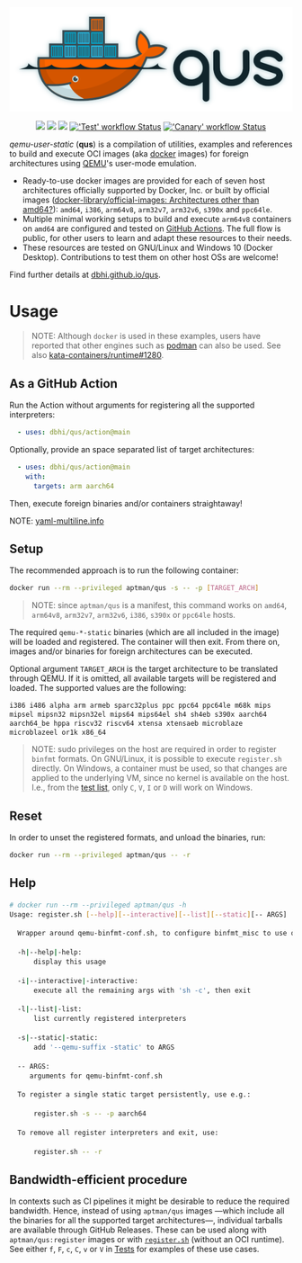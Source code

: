 <p align="center">
  <a title="dbhi.github.io/qus" href="https://dbhi.github.io/qus"><img src="./docs/logo/logo_blur.png" width="550"/></a>
</p>

<p align="center">
  <a title="dbhi.github.io/qus" href="https://dbhi.github.io/qus"><img src="https://img.shields.io/website.svg?label=dbhi.github.io%2Fqus&longCache=true&style=flat-square&url=http%3A%2F%2Fdbhi.github.io%2Fqus%2Findex.html"></a><!--
  -->
  <a title="Docker Hub" href="https://hub.docker.com/r/aptman/qus/"><img src="https://img.shields.io/docker/pulls/aptman/qus.svg?longCache=true&style=flat-square&logo=docker&logoColor=fff&label=aptman%2Fqus"></a><!--
  -->
  <a title="Releases" href="https://github.com/dbhi/qus/releases"><img src="https://img.shields.io/github/commits-since/dbhi/qus/latest.svg?longCache=true&style=flat-square"></a><!--
  -->
  <a title="'Test' workflow Status" href="https://github.com/dbhi/qus/actions?query=workflow%3ATest"><img alt="'Test' workflow Status" src="https://img.shields.io/github/workflow/status/dbhi/qus/Test/main?longCache=true&style=flat-square&logo=github&label=Test"></a><!--
  -->
  <a title="'Canary' workflow Status" href="https://github.com/dbhi/qus/actions?query=workflow%3ACanary"><img alt="'Canary' workflow Status" src="https://img.shields.io/github/workflow/status/dbhi/qus/Canary/main?longCache=true&style=flat-square&logo=github&label=Canary"></a>
</p>

*qemu-user-static* (**qus**) is a compilation of utilities, examples and references to build and execute OCI images (aka [docker](https://www.docker.com/) images) for foreign architectures using [QEMU](https://www.qemu.org/)'s user-mode emulation.

- Ready-to-use docker images are provided for each of seven host architectures officially supported by Docker, Inc. or built by official images ([docker-library/official-images: Architectures other than amd64?](https://github.com/docker-library/official-images#architectures-other-than-amd64)): `amd64`, `i386`, `arm64v8`, `arm32v7`, `arm32v6`, `s390x` and `ppc64le`.
- Multiple minimal working setups to build and execute `arm64v8` containers on `amd64` are configured and tested on [GitHub Actions](https://github.com/dbhi/qus/actions). The full flow is public, for other users to learn and adapt these resources to their needs.
- These resources are tested on GNU/Linux and Windows 10 (Docker Desktop). Contributions to test them on other host OSs are welcome!

Find further details at [dbhi.github.io/qus](https://dbhi.github.io/qus).

# Usage

> NOTE: Although `docker` is used in these examples, users have reported that other engines such as [podman](https://podman.io/) can also be used. See also [kata-containers/runtime#1280](https://github.com/kata-containers/runtime/issues/1280).

## As a GitHub Action

Run the Action without arguments for registering all the supported interpreters:

```yaml
  - uses: dbhi/qus/action@main
```

Optionally, provide an space separated list of target architectures:

```yaml
  - uses: dbhi/qus/action@main
    with:
      targets: arm aarch64
```

Then, execute foreign binaries and/or containers straightaway!

NOTE: [yaml-multiline.info](https://yaml-multiline.info)

## Setup

The recommended approach is to run the following container:

``` bash
docker run --rm --privileged aptman/qus -s -- -p [TARGET_ARCH]
```

> NOTE: since `aptman/qus` is a manifest, this command works on `amd64`, `arm64v8`, `arm32v7`, `arm32v6`, `i386`, `s390x` or `ppc64le` hosts.

The required `qemu-*-static` binaries (which are all included in the image) will be loaded and registered. The container will then exit. From there on, images and/or binaries for foreign architectures can be executed.

Optional argument `TARGET_ARCH` is the target architecture to be translated through QEMU. If it is omitted, all available targets will be registered and loaded. The supported values are the following:

```
i386 i486 alpha arm armeb sparc32plus ppc ppc64 ppc64le m68k mips mipsel mipsn32 mipsn32el mips64 mips64el sh4 sh4eb s390x aarch64 aarch64_be hppa riscv32 riscv64 xtensa xtensaeb microblaze microblazeel or1k x86_64
```

> NOTE: sudo privileges on the host are required in order to register `binfmt` formats.
> On GNU/Linux, it is possible to execute `register.sh` directly.
> On Windows, a container must be used, so that changes are applied to the underlying VM, since no kernel is available on the host.
> I.e., from the [test list](https://dbhi.github.io/qus/#tests), only `C`, `V`, `I` or `D` will work on Windows.

## Reset

In order to unset the registered formats, and unload the binaries, run:

``` bash
docker run --rm --privileged aptman/qus -- -r
```

## Help

```sh
# docker run --rm --privileged aptman/qus -h
Usage: register.sh [--help][--interactive][--list][--static][-- ARGS]

  Wrapper around qemu-binfmt-conf.sh, to configure binfmt_misc to use qemu interpreter

  -h|--help|-help:
      display this usage

  -i|--interactive|-interactive:
      execute all the remaining args with 'sh -c', then exit

  -l|--list|-list:
      list currently registered interpreters

  -s|--static|-static:
      add '--qemu-suffix -static' to ARGS

  -- ARGS:
     arguments for qemu-binfmt-conf.sh

  To register a single static target persistently, use e.g.:

      register.sh -s -- -p aarch64

  To remove all register interpreters and exit, use:

      register.sh -- -r
```

## Bandwidth-efficient procedure

In contexts such as CI pipelines it might be desirable to reduce the required bandwidth. Hence, instead of using `aptman/qus` images —which include all the binaries for all the supported target architectures—, individual tarballs are available through GitHub Releases. These can be used along with `aptman/qus:register` images or with [`register.sh`](./register.sh) (without an OCI runtime). See either `f`, `F`, `c`, `C`, `v` or `V` in [Tests](https://dbhi.github.io/qus/#tests) for examples of these use cases.
